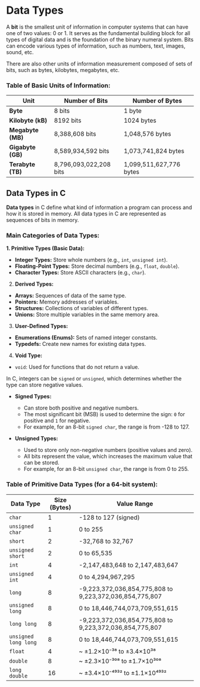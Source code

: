 # Data Types

A **bit** is the smallest unit of information in computer systems that can have one of two values: 0 or 1. It serves as the fundamental building block for all types of digital data and is the foundation of the binary numeral system. Bits can encode various types of information, such as numbers, text, images, sound, etc.

There are also other units of information measurement composed of sets of bits, such as bytes, kilobytes, megabytes, etc.

### Table of Basic Units of Information:

| Unit               | Number of Bits         | Number of Bytes         |
|--------------------|------------------------|-------------------------|
| **Byte**           | 8 bits                 | 1 byte                  |
| **Kilobyte (kB)**  | 8192 bits              | 1024 bytes              |
| **Megabyte (MB)**  | 8,388,608 bits         | 1,048,576 bytes         |
| **Gigabyte (GB)**  | 8,589,934,592 bits     | 1,073,741,824 bytes     |
| **Terabyte (TB)**  | 8,796,093,022,208 bits | 1,099,511,627,776 bytes |

## Data Types in C

**Data types** in C define what kind of information a program can process and how it is stored in memory. All data types in C are represented as sequences of bits in memory.

### Main Categories of Data Types:

**1. Primitive Types (Basic Data):**
  - **Integer Types:** Store whole numbers (e.g., `int`, `unsigned int`).
  - **Floating-Point Types:** Store decimal numbers (e.g., `float`, `double`).
  - **Character Types:** Store ASCII characters (e.g., `char`).

2. **Derived Types:**
  - **Arrays:** Sequences of data of the same type.
  - **Pointers:** Memory addresses of variables.
  - **Structures:** Collections of variables of different types.
  - **Unions:** Store multiple variables in the same memory area.

3. **User-Defined Types:**
  - **Enumerations (Enums):** Sets of named integer constants.
  - **Typedefs:** Create new names for existing data types.

4. **Void Type:**
  - `void`: Used for functions that do not return a value.

In C, integers can be `signed` or `unsigned`, which determines whether the type can store negative values.

- **Signed Types:** 
  - Can store both positive and negative numbers.
  - The most significant bit (MSB) is used to determine the sign: `0` for positive and `1` for negative.
  - For example, for an 8-bit `signed char`, the range is from -128 to 127.

- **Unsigned Types:**
  - Used to store only non-negative numbers (positive values and zero).
  - All bits represent the value, which increases the maximum value that can be stored.
  - For example, for an 8-bit `unsigned char`, the range is from 0 to 255.

### Table of Primitive Data Types (for a 64-bit system):

| Data Type            | Size (Bytes) | Value Range                                             |
|----------------------|--------------|---------------------------------------------------------|
| `char`               | 1            | -128 to 127 (signed)                                    |
| `unsigned char`      | 1            | 0 to 255                                                |
| `short`              | 2            | -32,768 to 32,767                                       |
| `unsigned short`     | 2            | 0 to 65,535                                             |
| `int`                | 4            | -2,147,483,648 to 2,147,483,647                         |
| `unsigned int`       | 4            | 0 to 4,294,967,295                                      |
| `long`               | 8            | -9,223,372,036,854,775,808 to 9,223,372,036,854,775,807 |
| `unsigned long`      | 8            | 0 to 18,446,744,073,709,551,615                         |
| `long long`          | 8            | -9,223,372,036,854,775,808 to 9,223,372,036,854,775,807 |
| `unsigned long long` | 8            | 0 to 18,446,744,073,709,551,615                         |
| `float`              | 4            | ~ ±1.2×10⁻³⁸ to ±3.4×10³⁸                               |
| `double`             | 8            | ~ ±2.3×10⁻³⁰⁸ to ±1.7×10³⁰⁸                             |
| `long double`        | 16           | ~ ±3.4×10⁻⁴⁹³² to ±1.1×10⁴⁹³²                           |
